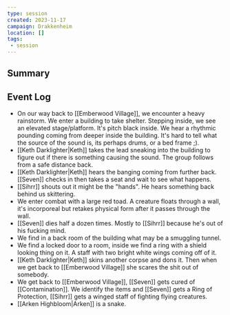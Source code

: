 ```yaml
---
type: session
created: 2023-11-17
campaign: Drakkenheim
location: []
tags:
 - session
---
```



## Summary

## Event Log

- On our way back to [[Emberwood Village]], we encounter a heavy rainstorm. We enter a building to take shelter. Stepping inside, we see an elevated stage/platform. It's pitch black inside. We hear a rhythmic pounding coming from deeper inside the building. It's hard to tell what the source of the sound is, its perhaps drums, or a bed frame ;).
- [[Keth Darklighter|Keth]] takes the lead sneaking into the building to figure out if there is something causing the sound. The group follows from a safe distance back.
- [[Keth Darklighter|Keth]] hears the banging coming from further back. [[Seven]] checks in then takes a seat and wait to see what happens.
- [[Sihrr]] shouts out it might be the "hands". He hears something back behind us skittering.
- We enter combat with a large red toad. A creature floats through a wall, it's incorporeal but retakes physical form after it passes through the wall.
- [[Seven]] dies half a dozen times. Mostly to [[Sihrr]] because he's out of his fucking mind.
- We find in a back room of the building what may be a smuggling tunnel.
- We find a locked door to a room, inside we find a ring with a shield looking thing on it. A staff with two bright white wings coming off of it.
- [[Keth Darklighter|Keth]] skins another corpse and dons it. Then when we get back to [[Emberwood Village]] she scares the shit out of somebody.
- We get back to [[Emberwood Village]], [[Seven]] gets cured of [[Contamination]]. We identify the items and [[Seven]] gets a Ring of Protection, [[Sihrr]] gets a winged staff of fighting flying creatures.
- [[Arken Highbloom|Arken]] is a snake.